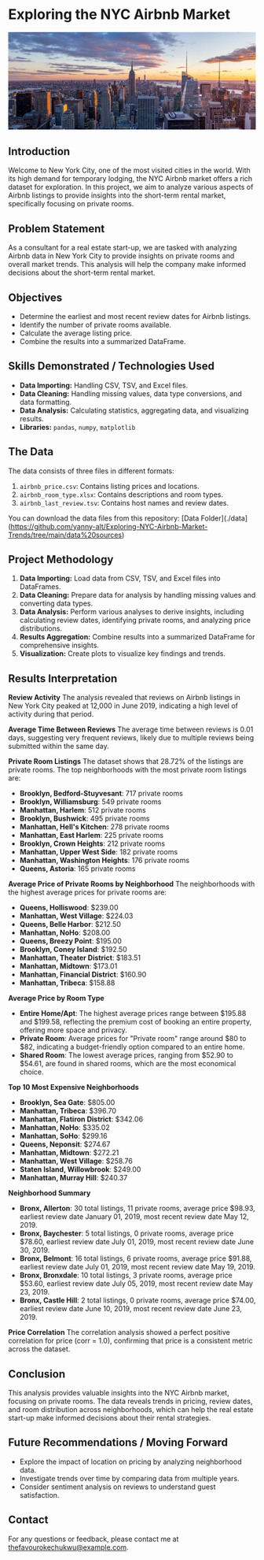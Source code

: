 # Exploring the NYC Airbnb Market
![](https://github.com/yanny-alt/Exploring-NYC-Airbnb-Market-Trends/blob/main/images/nyc.jpg)
## Introduction
Welcome to New York City, one of the most visited cities in the world. With its high demand for temporary lodging, the NYC Airbnb market offers a rich dataset for exploration. In this project, we aim to analyze various aspects of Airbnb listings to provide insights into the short-term rental market, specifically focusing on private rooms.

## Problem Statement
As a consultant for a real estate start-up, we are tasked with analyzing Airbnb data in New York City to provide insights on private rooms and overall market trends. This analysis will help the company make informed decisions about the short-term rental market.

## Objectives
- Determine the earliest and most recent review dates for Airbnb listings.
- Identify the number of private rooms available.
- Calculate the average listing price.
- Combine the results into a summarized DataFrame.

## Skills Demonstrated / Technologies Used
- **Data Importing:** Handling CSV, TSV, and Excel files.
- **Data Cleaning:** Handling missing values, data type conversions, and data formatting.
- **Data Analysis:** Calculating statistics, aggregating data, and visualizing results.
- **Libraries:** `pandas`, `numpy`, `matplotlib`

## The Data
The data consists of three files in different formats:
1. `airbnb_price.csv`: Contains listing prices and locations.
2. `airbnb_room_type.xlsx`: Contains descriptions and room types.
3. `airbnb_last_review.tsv`: Contains host names and review dates.

You can download the data files from this repository: [Data Folder](./data](https://github.com/yanny-alt/Exploring-NYC-Airbnb-Market-Trends/tree/main/data%20sources)

## Project Methodology
1. **Data Importing:** Load data from CSV, TSV, and Excel files into DataFrames.
2. **Data Cleaning:** Prepare data for analysis by handling missing values and converting data types.
3. **Data Analysis:** Perform various analyses to derive insights, including calculating review dates, identifying private rooms, and analyzing price distributions.
4. **Results Aggregation:** Combine results into a summarized DataFrame for comprehensive insights.
5. **Visualization:** Create plots to visualize key findings and trends.

## Results Interpretation

**Review Activity**
The analysis revealed that reviews on Airbnb listings in New York City peaked at 12,000 in June 2019, indicating a high level of activity during that period.

**Average Time Between Reviews**
The average time between reviews is 0.01 days, suggesting very frequent reviews, likely due to multiple reviews being submitted within the same day.

**Private Room Listings**
The dataset shows that 28.72% of the listings are private rooms. The top neighborhoods with the most private room listings are:

- **Brooklyn, Bedford-Stuyvesant**: 717 private rooms
- **Brooklyn, Williamsburg**: 549 private rooms
- **Manhattan, Harlem**: 512 private rooms
- **Brooklyn, Bushwick**: 495 private rooms
- **Manhattan, Hell's Kitchen**: 278 private rooms
- **Manhattan, East Harlem**: 225 private rooms
- **Brooklyn, Crown Heights**: 212 private rooms
- **Manhattan, Upper West Side**: 182 private rooms
- **Manhattan, Washington Heights**: 176 private rooms
- **Queens, Astoria**: 165 private rooms

**Average Price of Private Rooms by Neighborhood**
The neighborhoods with the highest average prices for private rooms are:

- **Queens, Holliswood**: $239.00
- **Manhattan, West Village**: $224.03
- **Queens, Belle Harbor**: $212.50
- **Manhattan, NoHo**: $208.00
- **Queens, Breezy Point**: $195.00
- **Brooklyn, Coney Island**: $192.50
- **Manhattan, Theater District**: $183.51
- **Manhattan, Midtown**: $173.01
- **Manhattan, Financial District**: $160.90
- **Manhattan, Tribeca**: $158.88

**Average Price by Room Type**
- **Entire Home/Apt**: The highest average prices range between $195.88 and $199.58, reflecting the premium cost of booking an entire property, offering more space and privacy.
- **Private Room**: Average prices for "Private room" range around $80 to $82, indicating a budget-friendly option compared to an entire home.
- **Shared Room**: The lowest average prices, ranging from $52.90 to $54.61, are found in shared rooms, which are the most economical choice.

**Top 10 Most Expensive Neighborhoods**
- **Brooklyn, Sea Gate**: $805.00
- **Manhattan, Tribeca**: $396.70
- **Manhattan, Flatiron District**: $342.06
- **Manhattan, NoHo**: $335.02
- **Manhattan, SoHo**: $299.16
- **Queens, Neponsit**: $274.67
- **Manhattan, Midtown**: $272.21
- **Manhattan, West Village**: $258.76
- **Staten Island, Willowbrook**: $249.00
- **Manhattan, Murray Hill**: $240.37

**Neighborhood Summary**
- **Bronx, Allerton**: 30 total listings, 11 private rooms, average price $98.93, earliest review date January 01, 2019, most recent review date May 12, 2019.
- **Bronx, Baychester**: 5 total listings, 0 private rooms, average price $78.60, earliest review date July 01, 2019, most recent review date June 30, 2019.
- **Bronx, Belmont**: 16 total listings, 6 private rooms, average price $91.88, earliest review date July 01, 2019, most recent review date May 19, 2019.
- **Bronx, Bronxdale**: 10 total listings, 3 private rooms, average price $53.60, earliest review date July 05, 2019, most recent review date May 23, 2019.
- **Bronx, Castle Hill**: 2 total listings, 0 private rooms, average price $74.00, earliest review date June 10, 2019, most recent review date June 23, 2019.

**Price Correlation**
The correlation analysis showed a perfect positive correlation for price (corr = 1.0), confirming that price is a consistent metric across the dataset.

## Conclusion
This analysis provides valuable insights into the NYC Airbnb market, focusing on private rooms. The data reveals trends in pricing, review dates, and room distribution across neighborhoods, which can help the real estate start-up make informed decisions about their rental strategies.

## Future Recommendations / Moving Forward
- Explore the impact of location on pricing by analyzing neighborhood data.
- Investigate trends over time by comparing data from multiple years.
- Consider sentiment analysis on reviews to understand guest satisfaction.

## Contact
For any questions or feedback, please contact me at thefavourokechukwu@example.com.
